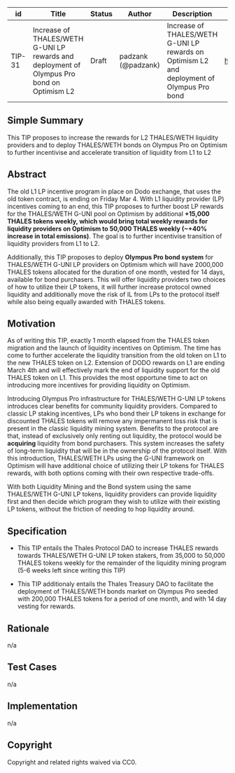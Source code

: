 | id | Title | Status | Author | Description | Discussions to | Created |
| ----------- | ----------- | ----------- | ----------- | ----------- | ----------- | ----------- |
| TIP-31 | Increase of THALES/WETH G-UNI LP rewards and deployment of Olympus Pro bond on Optimism L2 | Draft | padzank (@padzank)| Increase of THALES/WETH G-UNI LP rewards on Optimism L2 and deployment of Olympus Pro bond  | https://discord.gg/rPpPcMXSeU | 2022-03-01
 
## Simple Summary
 
This TIP proposes to increase the rewards for L2 THALES/WETH liquidity providers and to deploy THALES/WETH bonds on Olympus Pro on Optimism to further incentivise and accelerate transition of liquidity from L1 to L2
 
## Abstract
 
The old L1 LP incentive program in place on Dodo exchange, that uses the old token contract, is ending on Friday Mar 4. With L1 liquidity provider (LP) incentives coming to an end, this TIP proposes to further boost LP rewards for the THALES/WETH G-UNI pool on Optimism by additional **+15,000 THALES tokens weekly, which would bring total weekly rewards for liquidity providers on Optimism to 50,000 THALES weekly (~+40% increase in total emissions)**. The goal is to further incentivise transition of liquidity providers from L1 to L2.  
 
Additionally, this TIP proposes to deploy **Olympus Pro bond system** for THALES/WETH G-UNI LP providers on Optimism which will have 2000,000 THALES tokens allocated for the duration of one month, vested for 14 days, available for bond purchasers. This will offer liquidity providers two choices of how to utilize their LP tokens, it will further increase protocol owned liquidity and additionally move the risk of IL from LPs to the protocol itself while also being equally awarded with THALES tokens.
 
## Motivation
 
As of writing this TIP, exactly 1 month elapsed from the THALES token migration and the launch of liquidity incentives on Optimism. The time has come to further accelerate the liquidity transition from the old token on L1 to the new THALES token on L2. Extension of DODO rewards on L1 are ending March 4th and will effectively mark the end of liquidity support for the old THALES token on L1. This provides the most opportune time to act on introducing more incentives for providing liquidity on Optimism.
 
Introducing Olympus Pro infrastructure for THALES/WETH G-UNI LP tokens introduces clear benefits for community liquidity providers. Compared to classic LP staking incentives, LPs who bond their LP tokens in exchange for discounted THALES tokens will remove any impermanent loss risk that is present in the classic liquidity mining system. Benefits to the protocol are that, instead of exclusively only renting out liquidity, the protocol would be **acquiring** liquidity from bond purchasers. This system increases the safety of long-term liquidity that will be in the ownership of the protocol itself. With this introduction, THALES/WETH LPs using the G-UNI framework on Optimism will have additional choice of utilizing their LP tokens for THALES rewards, with both options coming with their own respective trade-offs.   
 
With both Liquidity Mining and the Bond system using the same THALES/WETH G-UNI LP tokens, liquidity providers can provide liquidity first and then decide which program they wish to utilize with their existing LP tokens, without the friction of needing to hop liquidity around.  
 
 
## Specification
 
  - This TIP entails the Thales Protocol DAO to increase THALES rewards towards THALES/WETH G-UNI LP token stakers, from 35,000 to 50,000 THALES tokens weekly for the remainder of the liquidity mining program (5-6 weeks left since writing this TIP)
 
  - This TIP additionaly entails the Thales Treasury DAO to facilitate the deployment of THALES/WETH bonds market on Olympus Pro seeded with 200,000 THALES tokens for a period of one month, and with 14 day vesting for rewards.
 
## Rationale
 
n/a
 
## Test Cases
 
n/a
 
## Implementation
 
n/a
 
## Copyright
 
Copyright and related rights waived via CC0.
 

